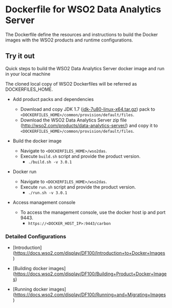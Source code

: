 # Dockerfile for WSO2 Data Analytics Server #
The Dockerfile define the resources and instructions to build the Docker images with the WSO2 products and runtime configurations.

## Try it out
Quick steps to build the WSO2 Data Analytics Server docker image and run in your local machine

The cloned local copy of WSO2 Dockerfiles will be referred as DOCKERFILES_HOME.

* Add product packs and dependencies
    - Download and copy JDK 1.7 ([jdk-7u80-linux-x64.tar.gz](http://www.oracle.com/technetwork/java/javase/downloads/jdk7-downloads-1880260.html)) pack to `<DOCKERFILES_HOME>/common/provision/default/files`.
    - Download the WSO2 Data Analytics Server zip file (http://wso2.com/products/data-analytics-server/) and copy it to `<DOCKERFILES_HOME>/common/provision/default/files`.

* Build the docker image
    - Navigate to `<DOCKERFILES_HOME>/wso2das`.
    - Execute `build.sh` script and provide the product version.
        + `./build.sh -v 3.0.1`

* Docker run
    - Navigate to `<DOCKERFILES_HOME>/wso2das`.
    - Execute `run.sh` script and provide the product version.
        + `./run.sh -v 3.0.1`

* Access management console
    -  To access the management console, use the docker host ip and port 9443.
        + `https://<DOCKER_HOST_IP>:9443/carbon`

### Detailed Configurations

* [Introduction] (https://docs.wso2.com/display/DF100/Introduction+to+Docker+Images)

* [Building docker images] (https://docs.wso2.com/display/DF100/Building+Product+Docker+Images)

* [Running docker images] (https://docs.wso2.com/display/DF100/Running+and+Migrating+Images)

